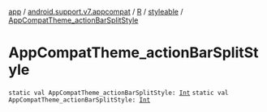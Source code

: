 [app](../../../index.md) / [android.support.v7.appcompat](../../index.md) / [R](../index.md) / [styleable](index.md) / [AppCompatTheme_actionBarSplitStyle](./-app-compat-theme_action-bar-split-style.md)

# AppCompatTheme_actionBarSplitStyle

`static val AppCompatTheme_actionBarSplitStyle: `[`Int`](https://kotlinlang.org/api/latest/jvm/stdlib/kotlin/-int/index.html)
`static val AppCompatTheme_actionBarSplitStyle: `[`Int`](https://kotlinlang.org/api/latest/jvm/stdlib/kotlin/-int/index.html)